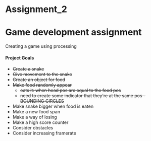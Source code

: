 # Assignment_2

Game development assignment
=======
Creating a game using processing

#### Project Goals ####

* ~~Create a snake~~
* ~~Give movement to the snake~~
* ~~Create an object for food~~
* ~~Make food randomly appear~~
	* ~~eats it: when head pos are equal to the food pos~~
	* ~~need to create some indicator that they're at the same pos - BOUNDING CIRCLES~~
* Make snake bigger when food is eaten
* Make a new food span
* Make a way of losing
* Make a high score counter
* Consider obstacles 
* Consider increasing framerate



